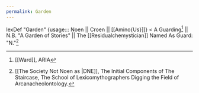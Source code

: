 ```yaml
---
permalink: Garden
---
```

lexDef "Garden" {usage::: Noen || Croen || [[Amino{Us}]]} < A Guarding[^GardenNoen] || N.B. "A Garden of Stories" || The [[Residualchemystician]] Named As Guard: "N."[^GardenAmino{Us}]

[^GardenNoen]: [[Ward]], ARIA

[^GardenAmino{Us}]: [[The Society Not Noen as |DNE]], The Initial Components of The Staircase, The School of Lexicomythographers Digging the Field of Arcanacheolontology.
